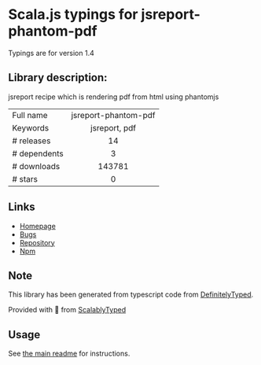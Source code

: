 
# Scala.js typings for jsreport-phantom-pdf

Typings are for version 1.4

## Library description:
jsreport recipe which is rendering pdf from html using phantomjs

|                    |                 |
| ------------------ | :-------------: |
| Full name          | jsreport-phantom-pdf |
| Keywords           | jsreport, pdf |
| # releases         | 14 |
| # dependents       | 3 |
| # downloads        | 143781 |
| # stars            | 0 |

## Links
- [Homepage](https://github.com/jsreport/jsreport-phantom-pdf)
- [Bugs](https://github.com/jsreport/jsreport-phantom-pdf/issues)
- [Repository](https://github.com/jsreport/jsreport-phantom-pdf)
- [Npm](https://www.npmjs.com/package/jsreport-phantom-pdf)
    


## Note
This library has been generated from typescript code from [DefinitelyTyped](https://definitelytyped.org).

Provided with :purple_heart: from [ScalablyTyped](https://github.com/oyvindberg/ScalablyTyped)

## Usage
See [the main readme](../../readme.md) for instructions.



